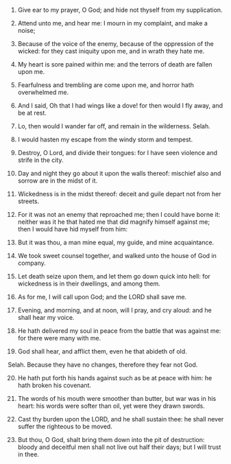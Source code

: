 1. Give ear to my prayer, O God; and hide not thyself from my
supplication.

2. Attend unto me, and hear me: I mourn in my complaint, and make a
noise;

3. Because of the voice of the enemy, because of the oppression of
the wicked: for they cast iniquity upon me, and in wrath they hate me.

4. My heart is sore pained within me: and the terrors of death are
fallen upon me.

5. Fearfulness and trembling are come upon me, and horror hath
overwhelmed me.

6. And I said, Oh that I had wings like a dove! for then would I fly
away, and be at rest.

7. Lo, then would I wander far off, and remain in the wilderness.
Selah.

8. I would hasten my escape from the windy storm and tempest.

9. Destroy, O Lord, and divide their tongues: for I have seen
violence and strife in the city.

10. Day and night they go about it upon the walls thereof: mischief
also and sorrow are in the midst of it.

11. Wickedness is in the midst thereof: deceit and guile depart not
from her streets.

12. For it was not an enemy that reproached me; then I could have
borne it: neither was it he that hated me that did magnify himself
against me; then I would have hid myself from him:

13. But it was thou, a man mine equal, my guide, and mine
acquaintance.

14. We took sweet counsel together, and walked unto the house of God
in company.

15. Let death seize upon them, and let them go down quick into hell:
for wickedness is in their dwellings, and among them.

16. As for me, I will call upon God; and the LORD shall save me.

17. Evening, and morning, and at noon, will I pray, and cry aloud:
and he shall hear my voice.

18. He hath delivered my soul in peace from the battle that was
against me: for there were many with me.

19. God shall hear, and afflict them, even he that abideth of old.

Selah. Because they have no changes, therefore they fear not God.

20. He hath put forth his hands against such as be at peace with
him: he hath broken his covenant.

21. The words of his mouth were smoother than butter, but war was in
his heart: his words were softer than oil, yet were they drawn swords.

22. Cast thy burden upon the LORD, and he shall sustain thee: he
shall never suffer the righteous to be moved.

23. But thou, O God, shalt bring them down into the pit of
destruction: bloody and deceitful men shall not live out half their
days; but I will trust in thee.